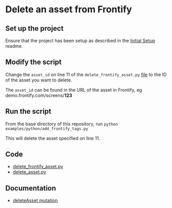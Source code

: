 # Delete an asset from Frontify

## Set up the project
Ensure that the project has been setup as described in the [Initial Setup](/readme/InitialSetup.md) readme.


## Modify the script

Change the `asset_id` on line 11 of the `delete_frontify_asset.py` [file](/examples/python/delete_frontify_asset.py) to the ID of the asset you want to delete.

The `asset_id` can be found in the URL of the asset in Frontify, eg demo.frontify.com/screens/**123**

## Run the script

From the base directory of this repository, run `python examples/python/add_frontify_tags.py`

This will delete the asset specified on line 11.

## Code
- [delete_frontify_asset.py](/examples/python/delete_frontify_asset.py)
- [delete_asset.py](/examples/python/src/utils/frontify_queries/delete_asset/delete_asset.py
)

## Documentation
- [deleteAsset mutation](https://frontify.github.io/graphql-reference/mutations/deleteAsset)
